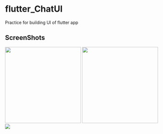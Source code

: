 # flutter_ChatUI

Practice for building UI of flutter app

ScreenShots
------------

<div>
  <img width="250" src="https://user-images.githubusercontent.com/49421226/86331521-2d4dcd80-bc84-11ea-8f0f-6b042777a20f.png">
  <img width="250" src="https://user-images.githubusercontent.com/49421226/86331532-30e15480-bc84-11ea-8462-f1dddf870eec.png">
  <img wdith="250" src="https://user-images.githubusercontent.com/49421226/86331538-33dc4500-bc84-11ea-811e-b264a66fa26a.png">
</div>
